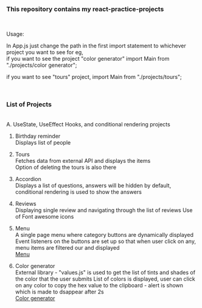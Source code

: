 ### This repository contains my react-practice-projects

<br>

Usage:

In App.js just change the path in the first import statement to whichever project you want to see
for eg,<br>
if you want to see the project "color generator"
import Main from "./projects/color generator";

if you want to see "tours" project,
import Main from "./projects/tours";

<br>

### List of Projects

 <br>
A. UseState, UseEffect Hooks, and conditional rendering projects <br>

1. Birthday reminder <br>
   Displays list of people

2. Tours <br>
   Fetches data from external API and displays the items <br>
   Option of deleting the tours is also there

3. Accordion <br>
   Displays a list of questions, answers will be hidden by default, conditional rendering is used to show the answers

4. Reviews <br>
   Displaying single review and navigating through the list of reviews
   Use of Font awesome icons

5. Menu <br>
   A single page menu where category buttons are dynamically displayed
   Event listeners on the buttons are set up so that when user click on any, menu items are filtered our and displayed<br>
   [Menu](https://busybee-menu-js.netlify.app/)

6. Color generator <br>
   External library - "values.js" is used to get the list of tints and shades of the color that the user submits
   List of colors is displayed, user can click on any color to copy the hex value to the clipboard - alert is shown which is made to dsappear after 2s <br>
   [Color generator](https://busybee-color-generator.netlify.app/)
